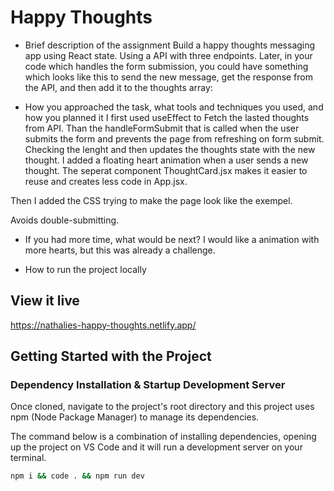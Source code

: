 # Happy Thoughts

- Brief description of the assignment
Build a happy thoughts messaging app using React state. Using a API with three endpoints. Later, in your code which handles the form submission, you could have something which looks like this to send the new message, get the response from the API, and then add it to the thoughts array:


- How you approached the task, what tools and techniques you used, and how you planned it
I first used useEffect to Fetch the lasted thoughts from API. Than the handleFormSubmit that is called when the user submits the form and prevents the page from refreshing on form submit. Checking the lenght and then updates the thoughts state with the new thought. I added a floating heart animation when a user sends a new thought. The seperat component ThoughtCard.jsx makes it easier to reuse and creates less code in App.jsx. 

Then I added the CSS trying to make the page look like the exempel. 

Avoids double-submitting.
- If you had more time, what would be next?
I would like a animation with more hearts, but this was already a challenge. 

- How to run the project locally

## View it live
https://nathalies-happy-thoughts.netlify.app/


## Getting Started with the Project

### Dependency Installation & Startup Development Server

Once cloned, navigate to the project's root directory and this project uses npm (Node Package Manager) to manage its dependencies.

The command below is a combination of installing dependencies, opening up the project on VS Code and it will run a development server on your terminal.

```bash
npm i && code . && npm run dev
```
